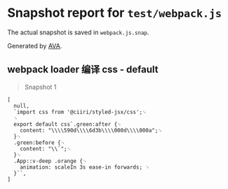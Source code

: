 # Snapshot report for `test/webpack.js`

The actual snapshot is saved in `webpack.js.snap`.

Generated by [AVA](https://ava.li).

## webpack loader 编译 css - default

> Snapshot 1

    [
      null,
      `import css from '@ciiri/styled-jsx/css';␊
      ␊
      export default css`.green:after {␊
        content: "\\\\590d\\\\6d3b\\\\000d\\\\000a";␊
      }␊
      .green:before {␊
        content: "\\`";␊
      }␊
      .App::v-deep .orange {␊
        animation: scaleIn 3s ease-in forwards; ␊
      }``,
    ]
